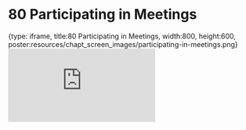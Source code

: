 # 80 Participating in Meetings
 
{type: iframe, title:80 Participating in Meetings, width:800, height:600, poster:resources/chapt_screen_images/participating-in-meetings.png}
![](https://datatrail-jhu.github.io/DataTrail/no_toc/participating-in-meetings.html)
 

 
